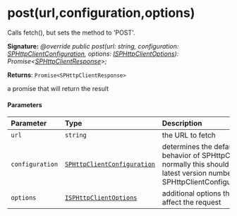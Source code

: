 # post(url,configuration,options)




Calls fetch(), but sets the method to 'POST'.

**Signature:** _@override public post(url: string, configuration: [SPHttpClientConfiguration](../sp-http/sphttpclientconfiguration.md),
    options: [ISPHttpClientOptions](../sp-http/isphttpclientoptions.md)): Promise<[SPHttpClientResponse](../sp-http/sphttpclientresponse.md)>;_

**Returns**: `Promise<SPHttpClientResponse>`



a promise that will return the result

#### Parameters


| Parameter	   | Type    | Description |
|:-------------|:---------------|:------------|
| `url`    | `string` | the URL to fetch |
| `configuration`    | [`SPHttpClientConfiguration`](../sp-http/sphttpclientconfiguration.md) | determines the default behavior of SPHttpClient; normally this should be the latest version number from SPHttpClientConfigurations |
| `options`    | [`ISPHttpClientOptions`](../sp-http/isphttpclientoptions.md) | additional options that affect the request |


